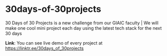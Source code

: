 # 30days-of-30projects
30 Days of 30 Projects is a new challenge from our GIAIC faculty | We will make one cool mini project each day using the latest tech stack for the next 30 days

**Link**: You can see live demo of every project at https://linktr.ee/30days_of_30projects
